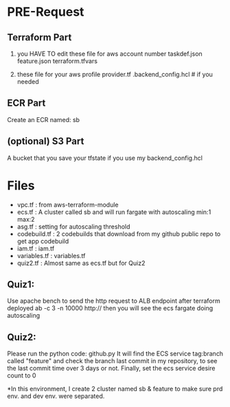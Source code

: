 # PRE-Request

Terraform Part
------
1. you HAVE TO edit these file for aws account number
taskdef.json
feature.json
terraform.tfvars

2. these file for your aws profile
provider.tf
.backend_config.hcl # if you needed

ECR Part
------
Create an ECR named: sb

(optional)
S3 Part
------
A bucket that you save your tfstate if you use my backend_config.hcl

# Files

- vpc.tf : from aws-terraform-module
- ecs.tf : A cluster called sb and will run fargate with autoscaling min:1 max:2
- asg.tf : setting for autoscaling threshold
- codebuild.tf : 2 codebuilds that download from my github public repo to get app codebuild
- iam.tf : iam.tf
- variables.tf : variables.tf
- quiz2.tf : Almost same as ecs.tf but for Quiz2


Quiz1:
------
Use apache bench to send the http request to ALB endpoint after terraform deployed
ab -c 3 -n 10000 http://<alb-endpoint> 
then you will see the ecs fargate doing autoscaling


Quiz2:
------
Please run the python code: github.py
It will find the ECS service tag:branch called "feature" 
and check the branch last commit in my repository,
to see the last commit time over 3 days or not.
Finally, set the ecs service desire count to 0

*In this environment, I create 2 cluster named sb & feature 
to make sure prd env. and dev env. were separated.
